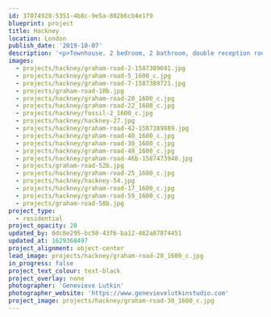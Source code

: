 ```yaml
---
id: 37074928-5351-4b8c-9e5a-802b6cb4e1f9
blueprint: project
title: Hackney
location: London
publish_date: '2019-10-07'
description: '<p>Townhouse. 2 bedroom, 2 bathroom, double reception room, basement studio, dressing room, study. A spiritual sanctuary for an artist.</p>'
images:
  - projects/hackney/graham-road-2-1587389691.jpg
  - projects/hackney/graham-road-5_1600_c.jpg
  - projects/hackney/graham-road-7-1587389721.jpg
  - projects/graham-road-10b.jpg
  - projects/hackney/graham-road-20_1600_c.jpg
  - projects/hackney/graham-road-22_1600_c.jpg
  - projects/hackney/fossil-2_1600_c.jpg
  - projects/hackney/hackney-27.jpg
  - projects/hackney/graham-road-42-1587389889.jpg
  - projects/hackney/graham-road-40_1600_c.jpg
  - projects/hackney/graham-road-30_1600_c.jpg
  - projects/hackney/graham-road-48_1600_c.jpg
  - projects/hackney/graham-road-46b-1587473940.jpg
  - projects/graham-road-52b.jpg
  - projects/hackney/graham-road-25_1600_c.jpg
  - projects/hackney/hackney-54.jpg
  - projects/hackney/graham-road-17_1600_c.jpg
  - projects/hackney/graham-road-59_1600_c.jpg
  - projects/graham-road-58b.jpg
project_type:
  - residential
project_opacity: 20
updated_by: 6dc8e295-bc50-43f6-ba12-462a87874451
updated_at: 1629368497
project_alignment: object-center
lead_image: projects/hackney/graham-road-20_1600_c.jpg
in_progress: false
project_text_colour: text-black
project_overlay: none
photographer: 'Genevieve Lutkin'
photographer_website: 'https://www.genevievelutkinstudio.com'
project_image: projects/hackney/graham-road-30_1600_c.jpg
---
```

